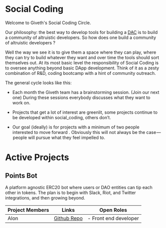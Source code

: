 # Social Coding
Welcome to Giveth's Social Coding Circle.

Our philosophy: the best way to develop tools for building a [DAC](https://wiki.giveth.io/dac/governance/) is to build a community of altruistic developers. So how does one build a community of altruistic developers ?

Well the way we see it is to give them a space where they can play, where they can try to build whatever they want and over time the tools should sort themselves out. At its most basic level the responsibility of Social Coding is to oversee anything beyond basic DApp development. Think of it as a zesty combination of R&D, coding bootcamp with a hint of community outreach.

The general cycle looks like this:

* Each month the Giveth team has a brainstorming session. (Join our next one) During these sessions everybody discusses what they want to work on.

* Projects that get a lot of interest are greenlit, some projects continue to be developed within social_coding, others don’t.

* Our goal (ideally) is for projects with a minimum of two people interested to move forward . Obviously this will not always be the case —  people will pursue what they feel impelled to.

# Active Projects

## Points Bot
A platform agnostic ERC20 bot where users or DAO entities can tip each other in tokens. The plan is to begin with Slack, Riot, and Twitter integrations, and then growing beyond. 

| Project Members | Links | Open Roles |
| ------- | ------- | ------- |
| Alon | [Github Repo](https://github.com/Alonski/PointsBot) | - Front end developer |

